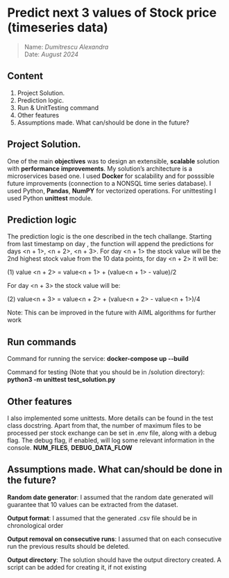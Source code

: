 #  Predict next 3 values of Stock price (timeseries data)

> Name: *Dumitrescu Alexandra*  
> Date: *August 2024*

## Content
<ol>
  <li>Project Solution.</li>
  <li>Prediction logic.</li>
  <li>Run & UnitTesting command</li>
  <li>Other features</li>
  <li>Assumptions made. What can/should be done in the future?</li>
</ol>

## Project Solution.
One of the main **objectives** was to design an extensible, **scalable** solution with
**performance improvements**. My solution’s architecture is a microservices based one.
I used **Docker** for scalability and for posssible future improvements (connection to a NONSQL
time series database). I used Python, **Pandas**, **NumPY** for vectorized operations.
For unittesting I used Python **unittest** module.

## Prediction logic
The prediction logic is the one described in the tech challange.
Starting from last timestamp on day <n>, the function will append
the predictions for days <n + 1>, <n + 2>, <n + 3>.
For day <n + 1> the stock value will be the 2nd highest stock value from the 10
data points, for day <n + 2> it will be:

(1)     value <n + 2> = value<n + 1> + (value<n + 1> - value<n>)/2

For day <n + 3> the stock value will be:

(2)     value<n + 3> = value<n + 2> + (value<n + 2> - value<n + 1>)/4

Note: This can be improved in the future with AIML algorithms for further work

## Run commands
Command for running the service:
**docker-compose up --build**

Command for testing (Note that you should be in /solution directory):
**python3 -m unittest test_solution.py**

## Other features
I also implemented some unittests. More details can be found in the test class docstring.
Apart from that, the number of maximum files to be processed per stock exchange can be set
in .env file, along with a debug flag. The debug flag, if enabled, will log some relevant
information in the console. **NUM_FILES**, **DEBUG_DATA_FLOW**

## Assumptions made. What can/should be done in the future?
**Random date generator**: I assumed that the random date generated will guarantee that
10 values can be extracted from the dataset.

**Output format**: I assumed that the generated .csv file should be in chronological order

**Output removal on consecutive runs**: I assumed that on each consecutive run the previous results should be deleted.

**Output directory**: The solution should have the output directory created. A script can be added for creating it, if not existing
